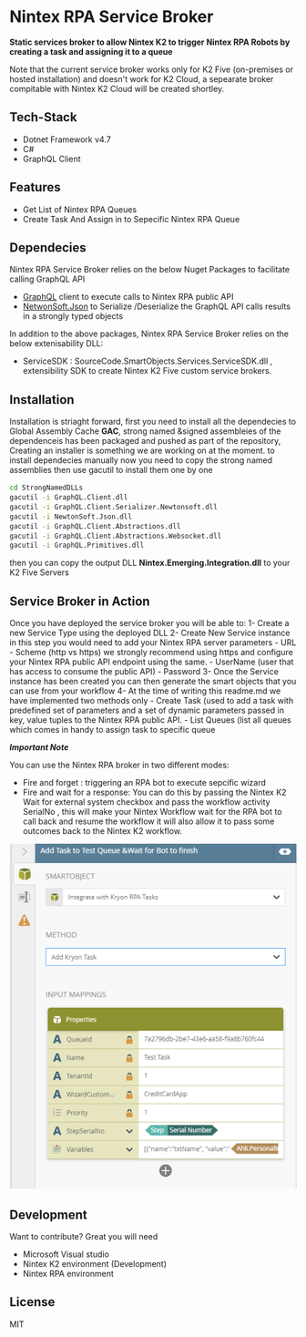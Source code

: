 # Nintex RPA Service Broker
 __Static services broker to allow  Nintex K2 to trigger Nintex RPA Robots by creating a task and assigning it to a queue__

Note that the  current service broker works only for K2 Five (on-premises or hosted installation) and doesn't work for K2 Cloud, a sepearate broker compitable with Nintex K2 Cloud will be created shortley.

## Tech-Stack
- Dotnet Framework v4.7 
- C#
- GraphQL Client 

## Features
- Get List of Nintex RPA Queues
- Create Task And Assign in to Sepecific Nintex RPA Queue

## Dependecies
Nintex RPA Service Broker relies on the below Nuget Packages to facilitate calling GraphQL API 
- [GraphQL](https://graphql.org/graphql-js/graphql-clients/) client to execute calls to Nintex RPA public API
- [NetwonSoft.Json](nuget.org/packages/Newtonsoft.Json/) to Serialize /Deserialize the GraphQL API calls results in a strongly typed objects

In addition to the above packages, Nintex RPA Service Broker relies on the below extenisability DLL:
- ServiceSDK : SourceCode.SmartObjects.Services.ServiceSDK.dll , extensibility SDK to create Nintex K2 Five custom service brokers.

## Installation
 Installation is striaght forward, first you need to install all the dependecies to Global Assembly Cache **GAC**, strong named &signed assembleies of the dependenceis has been packaged and pushed as part of the repository, Creating an installer is something we are working on at the moment.
 to install dependecies manually now you need to copy the strong named assemblies then use gacutil to install them one by one
```sh
cd StrongNamedDLLs
gacutil -i GraphQL.Client.dll
gacutil -i GraphQL.Client.Serializer.Newtonsoft.dll
gacutil -i NewtonSoft.Json.dll
gacutil -i GraphQL.Client.Abstractions.dll
gacutil -i GraphQL.Client.Abstractions.Websocket.dll
gacutil -i GraphQL.Primitives.dll
```
then you can copy the output DLL **Nintex.Emerging.Integration.dll**  to your K2 Five Servers

## Service Broker in Action

Once you have deployed the service broker you will be able to:
1- Create a new Service Type using the deployed DLL
2- Create New Service instance in this step you would need to add your Nintex RPA server parameters
	- URL
	- Scheme (http vs https) we strongly recommend using https and configure your Nintex RPA public API endpoint using the same.
	- UserName (user that has access to consume the public API)
	- Password
3- Once the Service instance has been created you can then generate the smart objects that you can use from your workflow
4- At the time of writing this readme.md we have implemented two methods only 
	- Create Task  (used to add a task with predefined set of parameters and a set of dynamic parameters passed in key, value tuples to the Nintex RPA public API.
	- List Queues  (list all queues which comes in handy to assign task to specific queue


**_Important Note_**

You can use the Nintex RPA broker in two different modes:
- Fire and forget : triggering an RPA bot to execute sepcific wizard 
- Fire and wait for a response: You can do this by passing the Nintex K2 Wait for external system checkbox and pass the workflow activity SerialNo , this will make your Nintex Workflow wait for the RPA bot to call back and resume the workflow 
it will also allow it to pass some outcomes back to the Nintex K2 workflow.
	
![Nintex RPA](https://raw.githubusercontent.com/NTX-XT/Nintex.K2.CustomServiceBrokers.RPA/main/Add_RPA_Task.png?raw=true)
## Development

Want to contribute? Great you will need 
- Microsoft Visual studio
- Nintex K2 environment (Development)
- Nintex RPA environment

## License

MIT
